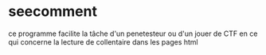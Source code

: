 # seecomment
ce programme facilite la tâche d'un penetesteur ou d'un jouer de CTF en ce qui concerne la lecture de collentaire dans les pages html
